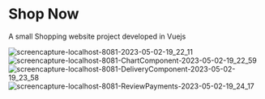 # Shop Now
A small Shopping website project developed in Vuejs

![screencapture-localhost-8081-2023-05-02-19_22_11](https://user-images.githubusercontent.com/89931941/235726059-bf03c92a-f047-4cc4-8fc8-192841a78e5e.png)
![screencapture-localhost-8081-ChartComponent-2023-05-02-19_22_59](https://user-images.githubusercontent.com/89931941/235726128-d7a2263b-b6d8-45f4-a427-df6822ff61bd.png)
![screencapture-localhost-8081-DeliveryComponent-2023-05-02-19_23_58](https://user-images.githubusercontent.com/89931941/235726419-40fe1a19-b9ac-4207-84ce-f5e4825f8166.png)
![screencapture-localhost-8081-ReviewPayments-2023-05-02-19_24_17](https://user-images.githubusercontent.com/89931941/235726678-68d3f7f3-01f5-491c-86f8-0abf7fcf025e.png)
